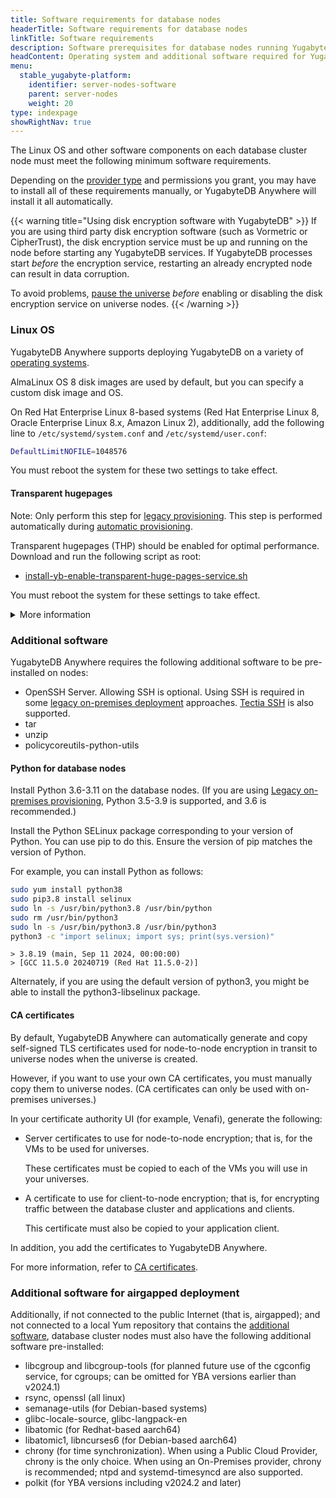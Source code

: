 ```yaml
---
title: Software requirements for database nodes
headerTitle: Software requirements for database nodes
linkTitle: Software requirements
description: Software prerequisites for database nodes running YugabyteDB.
headContent: Operating system and additional software required for YugabyteDB
menu:
  stable_yugabyte-platform:
    identifier: server-nodes-software
    parent: server-nodes
    weight: 20
type: indexpage
showRightNav: true
---
```


The Linux OS and other software components on each database cluster node must meet the following minimum software requirements.

Depending on the [provider type](../../yba-overview/#provider-configurations) and permissions you grant, you may have to install all of these requirements manually, or YugabyteDB Anywhere will install it all automatically.

{{< warning title="Using disk encryption software with YugabyteDB" >}}
If you are using third party disk encryption software (such as Vormetric or CipherTrust), the disk encryption service must be up and running on the node before starting any YugabyteDB services. If YugabyteDB processes start _before_ the encryption service, restarting an already encrypted node can result in data corruption.

To avoid problems, [pause the universe](../../manage-deployments/delete-universe/#pause-a-universe) _before_ enabling or disabling the disk encryption service on universe nodes.
{{< /warning >}}

### Linux OS

YugabyteDB Anywhere supports deploying YugabyteDB on a variety of [operating systems](../../../reference/configuration/operating-systems/).

AlmaLinux OS 8 disk images are used by default, but you can specify a custom disk image and OS.

On Red Hat Enterprise Linux 8-based systems (Red Hat Enterprise Linux 8, Oracle Enterprise Linux 8.x, Amazon Linux 2), additionally, add the following line to `/etc/systemd/system.conf` and `/etc/systemd/user.conf`:

```sh
DefaultLimitNOFILE=1048576
```

You must reboot the system for these two settings to take effect.

#### Transparent hugepages

Note: Only perform this step for [legacy provisioning](./software-on-prem-legacy/). This step is performed automatically during [automatic provisioning](./software-on-prem/).

Transparent hugepages (THP) should be enabled for optimal performance. Download and run the following script as root:

- [install-yb-enable-transparent-huge-pages-service.sh](/files/install-yb-enable-transparent-huge-pages-service.sh)

You must reboot the system for these settings to take effect.

<details>
  <summary>More information</summary>

The script performs the following steps:

1. Create a one-shot systemd service for configuring THP settings.

    ```sh
    unit_filename="yb-enable-transparent-huge-pages.service"
    unit_filepath="/etc/systemd/system/"
    unit_file_full_path=${unit_filepath}${unit_filename}

    unit_file_definition=$(cat <<EOF
    [Unit]
    Description=YugabyteDB Enable Transparent Hugepages (THP)
    DefaultDependencies=no
    After=local-fs.target
    Before=sysinit.target

    [Service]
    Type=oneshot
    RemainAfterExit=yes
    ExecStart=/bin/sh -c '\
        echo always > /sys/kernel/mm/transparent_hugepage/enabled && \
        echo defer+madvise > /sys/kernel/mm/transparent_hugepage/defrag && \
        echo 0 > /sys/kernel/mm/transparent_hugepage/khugepaged/max_ptes_none'

    [Install]
    WantedBy=basic.target
    EOF
    )

    # Always perform this, because if we update settings, we always apply.
    echo "Configuring ${unit_file_full_path}"
    echo "${unit_file_definition}" > ${unit_file_full_path}
    ```

    This creates a one-shot systemd unit file under `/etc/systemd/system/yb-enable-transparent-huge-pages.service`.

1. Load all the services on the system and check the status of the newly created service.

    ```sh
    # Load the services
    echo "Loading and enabling service"

    systemctl daemon-reload
    systemctl enable ${unit_filename}
    systemctl start ${unit_filename}
    systemctl --no-pager status ${unit_filename}

    status=$(systemctl show yb-enable-transparent-huge-pages.service \
        --property=ExecMainStatus,ActiveState)

    exec_main_status=$(echo "$status" | grep ExecMainStatus | cut -d= -f2)
    active_state=$(echo "$status" | grep ActiveState | cut -d= -f2)

    if [[ "$exec_main_status" -ne 0 || "$active_state" != "active" ]]; then
      echo "Service failed: ExecMainStatus=$exec_main_status, ActiveState=$active_state"
      echo "Check status/logs for ${unit_file_full_path}"
    fi
    ```

1. Ensure that all the THP settings are correctly set.

    ```sh
    cat /sys/kernel/mm/transparent_hugepage/enabled
    ```

    Should return "always".

    ```sh
    cat /sys/kernel/mm/transparent_hugepage/defrag
    ```

    Should return "defer+madvise".

    ```sh
    cat /sys/kernel/mm/transparent_hugepage/khugepaged/max_ptes_none 0
    ```

    Should return 0.

</details>

### Additional software

YugabyteDB Anywhere requires the following additional software to be pre-installed on nodes:

- OpenSSH Server. Allowing SSH is optional. Using SSH is required in some [legacy on-premises deployment](../server-nodes-software/software-on-prem-legacy/) approaches. [Tectia SSH](../../create-deployments/connect-to-universe/#enable-tectia-ssh) is also supported.
- tar
- unzip
- policycoreutils-python-utils

#### Python for database nodes

Install Python 3.6-3.11 on the database nodes. (If you are using [Legacy on-premises provisioning](software-on-prem-legacy/), Python 3.5-3.9 is supported, and 3.6 is recommended.)

Install the Python SELinux package corresponding to your version of Python. You can use pip to do this. Ensure the version of pip matches the version of Python.

For example, you can install Python as follows:

```sh
sudo yum install python38
sudo pip3.8 install selinux
sudo ln -s /usr/bin/python3.8 /usr/bin/python
sudo rm /usr/bin/python3
sudo ln -s /usr/bin/python3.8 /usr/bin/python3
python3 -c "import selinux; import sys; print(sys.version)"
```

```output
> 3.8.19 (main, Sep 11 2024, 00:00:00)
> [GCC 11.5.0 20240719 (Red Hat 11.5.0-2)]
```

Alternately, if you are using the default version of python3, you might be able to install the python3-libselinux package.

#### CA certificates

By default, YugabyteDB Anywhere can automatically generate and copy self-signed TLS certificates used for node-to-node encryption in transit to universe nodes when the universe is created.

However, if you want to use your own CA certificates, you must manually copy them to universe nodes. (CA certificates can only be used with on-premises universes.)

In your certificate authority UI (for example, Venafi), generate the following:

- Server certificates to use for node-to-node encryption; that is, for the VMs to be used for universes.

    These certificates must be copied to each of the VMs you will use in your universes.

- A certificate to use for client-to-node encryption; that is, for encrypting traffic between the database cluster and applications and clients.

    This certificate must also be copied to your application client.

In addition, you add the certificates to YugabyteDB Anywhere.

For more information, refer to [CA certificates](../../security/enable-encryption-in-transit/add-certificate-ca/).

### Additional software for airgapped deployment

Additionally, if not connected to the public Internet (that is, airgapped); and not connected to a local Yum repository that contains the [additional software](#additional-software), database cluster nodes must also have the following additional software pre-installed:

- libcgroup and libcgroup-tools (for planned future use of the cgconfig service, for cgroups; can be omitted for YBA versions earlier than v2024.1)
- rsync, openssl (all linux)
- semanage-utils (for Debian-based systems)
- glibc-locale-source, glibc-langpack-en
- libatomic (for Redhat-based aarch64)
- libatomic1, libncurses6 (for Debian-based aarch64)
- chrony (for time synchronization). When using a Public Cloud Provider, chrony is the only choice. When using an On-Premises provider, chrony is recommended; ntpd and systemd-timesyncd are also supported.
- polkit (for YBA versions including v2024.2 and later)
